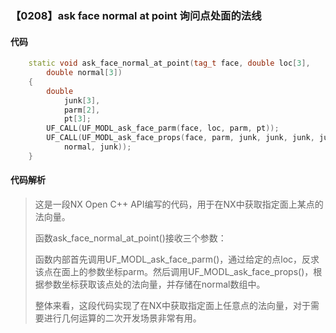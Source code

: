 ### 【0208】ask face normal at point 询问点处面的法线

#### 代码

```cpp
    static void ask_face_normal_at_point(tag_t face, double loc[3],  
        double normal[3])  
    {  
        double  
            junk[3],  
            parm[2],  
            pt[3];  
        UF_CALL(UF_MODL_ask_face_parm(face, loc, parm, pt));  
        UF_CALL(UF_MODL_ask_face_props(face, parm, junk, junk, junk, junk, junk,  
            normal, junk));  
    }

```

#### 代码解析

> 这是一段NX Open C++ API编写的代码，用于在NX中获取指定面上某点的法向量。
>
> 函数ask_face_normal_at_point()接收三个参数：
>
> 函数内部首先调用UF_MODL_ask_face_parm()，通过给定的点loc，反求该点在面上的参数坐标parm。然后调用UF_MODL_ask_face_props()，根据参数坐标获取该点处的法向量，并存储在normal数组中。
>
> 整体来看，这段代码实现了在NX中获取指定面上任意点的法向量，对于需要进行几何运算的二次开发场景非常有用。
>
